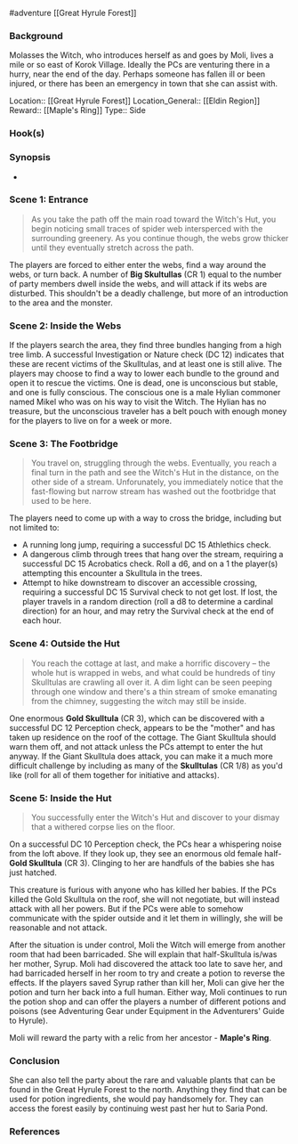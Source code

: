 #adventure [[Great Hyrule Forest]]

### Background

Molasses the Witch, who introduces herself as and goes by Moli, lives a mile or so east of Korok Village. Ideally the PCs are venturing there in a hurry, near the end of the day. Perhaps someone has fallen ill or been injured, or there has been an emergency in town that she can assist with.

Location:: [[Great Hyrule Forest]]
Location_General:: [[Eldin Region]]
Reward:: [[Maple's Ring]]
Type:: Side

### Hook(s)


### Synopsis

* 

### Scene 1: Entrance

>As you take the path off the main road toward the Witch's Hut, you begin noticing small traces of spider web intersperced with the surrounding greenery. As you continue though, the webs grow thicker until they eventually stretch across the path.

The players are forced to either enter the webs, find a way around the webs, or turn back. A number of **Big Skultullas** (CR 1) equal to the number of party members dwell inside the webs, and will attack if its webs are disturbed. This shouldn't be a deadly challenge, but more of an introduction to the area and the monster.

### Scene 2: Inside the Webs

If the players search the area, they find three bundles hanging from a high tree limb. A successful Investigation or Nature check (DC 12) indicates that these are recent victims of the Skulltulas, and at least one is still alive. The players may choose to find a way to lower each bundle to the ground and open it to rescue the victims. One is dead, one is unconscious but stable, and one is fully conscious. The conscious one is a male Hylian commoner named Mikel who was on his way to visit the Witch. The Hylian has no treasure, but the unconscious traveler has a belt pouch with enough money for the players to live on for a week or more.

### Scene 3: The Footbridge

>You travel on, struggling through the webs. Eventually, you reach a final turn in the path and see the Witch's Hut in the distance, on the other side of a stream. Unforunately, you immediately notice that the fast-flowing but narrow stream has washed out the footbridge that used to be here.

The players need to come up with a way to cross the bridge, including but not limited to:
 - A running long jump, requiring a successful DC 15 Athlethics check.
 - A dangerous climb through trees that hang over the stream, requiring a successful DC 15 Acrobatics check. Roll a d6, and on a 1 the player(s) attempting this encounter a Skulltula in the trees.
 - Attempt to hike downstream to discover an accessible crossing, requiring a successful DC 15 Survival check to not get lost. If lost, the player travels in a random direction (roll a d8 to determine a cardinal direction) for an hour, and may retry the Survival check at the end of each hour.

### Scene 4: Outside the Hut

>You reach the cottage at last, and make a horrific discovery – the whole hut is wrapped in webs, and what could be hundreds of tiny Skulltulas are crawling all over it. A dim light can be seen peeping through one window and there's a thin stream of smoke emanating from the chimney, suggesting the witch may still be inside.

One enormous **Gold Skulltula** (CR 3), which can be discovered with a successful DC 12 Perception check, appears to be the "mother" and has taken up residence on the roof of the cottage. The Giant Skulltula should warn them off, and not attack unless the PCs attempt to enter the hut anyway. If the Giant Skulltula does attack, you can make it a much more difficult challenge by including as many of the **Skulltulas** (CR 1/8) as you'd like (roll for all of them together for initiative and attacks).

### Scene 5: Inside the Hut

>You successfully enter the Witch's Hut and discover to your dismay that a withered corpse lies on the floor.

On a successful DC 10 Perception check, the PCs hear a whispering noise from the loft above. If they look up, they see an enormous old female half-**Gold Skulltula** (CR 3). Clinging to her are handfuls of the babies she has just hatched.

This creature is furious with anyone who has killed her babies. If the PCs killed the Gold Skulltula on the roof, she will not negotiate, but will instead attack with all her powers. But if the PCs were able to somehow communicate with the spider outside and it let them in willingly, she will be reasonable and not attack.

After the situation is under control, Moli the Witch will emerge from another room that had been barricaded. She will explain that half-Skulltula is/was her mother, Syrup. Moli had discovered the attack too late to save her, and had barricaded herself in her room to try and create a potion to reverse the effects. If the players saved Syrup rather than kill her, Moli can give her the potion and turn her back into a full human. Either way, Moli continues to run the potion shop and can offer the players a number of different potions and poisons (see Adventuring Gear under Equipment in the Adventurers' Guide to Hyrule).

Moli will reward the party with a relic from her ancestor - **Maple's Ring**.

### Conclusion

She can also tell the party about the rare and valuable plants that can be found in the Great Hyrule Forest to the north. Anything they find that can be used for potion ingredients, she would pay handsomely for. They can access the forest easily by continuing west past her hut to Saria Pond.

### References
